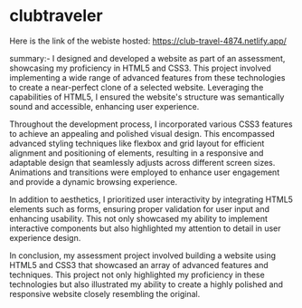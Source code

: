 # clubtraveler

Here is the link of the webiste hosted: https://club-travel-4874.netlify.app/


summary:-
I designed and developed a website as part of an assessment, showcasing my proficiency in HTML5 and CSS3. This project involved implementing a wide range of advanced features from these technologies to create a near-perfect clone of a selected website. Leveraging the capabilities of HTML5, I ensured the website's structure was semantically sound and accessible, enhancing user experience.

Throughout the development process, I incorporated various CSS3 features to achieve an appealing and polished visual design. This encompassed advanced styling techniques like flexbox and grid layout for efficient alignment and positioning of elements, resulting in a responsive and adaptable design that seamlessly adjusts across different screen sizes. Animations and transitions were employed to enhance user engagement and provide a dynamic browsing experience.

In addition to aesthetics, I prioritized user interactivity by integrating HTML5 elements such as forms, ensuring proper validation for user input and enhancing usability. This not only showcased my ability to implement interactive components but also highlighted my attention to detail in user experience design.

In conclusion, my assessment project involved building a website using HTML5 and CSS3 that showcased an array of advanced features and techniques. This project not only highlighted my proficiency in these technologies but also illustrated my ability to create a highly polished and responsive website closely resembling the original.
